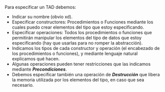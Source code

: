 Para especificar un TAD debemos:
- Indicar su nombre (obvio xd).
- Especificar constructores: Procedimientos o Funciones mediante los cuales puedo crear elementos del tipo que estoy especificando.
- Especificar operaciones: Todos los procedimientos o funciones que permitirán manipular los elementos del tipo de datos que estoy especificando (hay que usarlas para no romper la abstracción).
- Indicamos los tipos de cada constructor y operación (el encabezado de los procedimientos o funciones), y mediante lenguaje natural explicamos qué hacen.
- Algunas operaciones pueden tener restricciones que las indicamos mediante ***Precondiciones***.
- Debemos especificar también una operación de ***Destrucción*** que libera la memoria utilizada por los elementos del tipo, en caso que sea necesario.